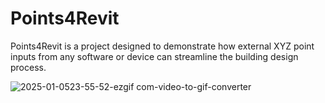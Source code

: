 # Points4Revit
Points4Revit is a project designed to demonstrate how external XYZ point inputs from any software or device can streamline the building design process.

![2025-01-0523-55-52-ezgif com-video-to-gif-converter](https://github.com/user-attachments/assets/f91c0b17-143d-419f-8990-92bae765eff4)

